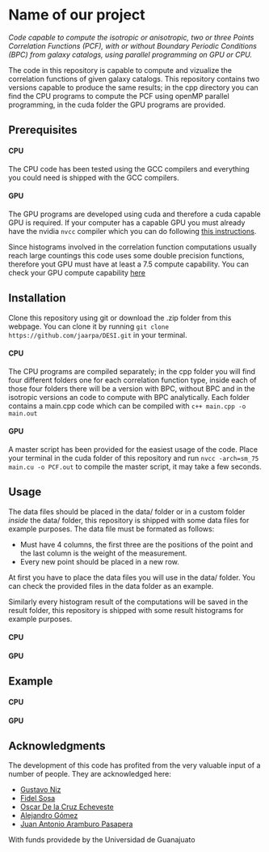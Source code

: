 # Name of our project

*Code capable to compute the isotropic or anisotropic, two or three Points Correlation Functions (PCF), with or without Boundary Periodic Conditions (BPC) from galaxy catalogs, using parallel programming on GPU or CPU.*

The code in this repository is capable to compute and vizualize the correlation functions of given galaxy catalogs. This repository contains two versions capable to produce the same results; in the cpp directory you can find the CPU programs to compute the PCF using openMP parallel programming, in the cuda folder the GPU programs are provided. 

## Prerequisites

#### CPU
The CPU code has been tested using the GCC compilers and everything you could need is shipped with the GCC compilers.

#### GPU
The GPU programs are developed using cuda and therefore a cuda capable GPU is required. If your computer has a capable GPU you must already have the nvidia `nvcc` compiler which you can do following [this instructions](https://docs.nvidia.com/cuda/cuda-installation-guide-linux/index.html).

Since histograms involved in the correlation function computations usually reach large countings this code uses some double precision functions, therefore yout GPU must have at least a 7.5 compute capability. You can check your GPU compute capability [here](https://developer.nvidia.com/cuda-gpus)

## Installation

Clone this repository using git or download the .zip folder from this webpage.
You can clone it by running `git clone https://github.com/jaarpa/DESI.git` in your terminal.

#### CPU

The CPU programs are compiled separately; in the cpp folder you will find four different folders one for each correlation function type, inside each of those four folders there will be a version with BPC, without BPC and in the isotropic versions an code to compute with BPC analytically. Each folder contains a main.cpp code which can be compiled with `c++ main.cpp -o main.out`

#### GPU

A master script has been provided for the easiest usage of the code. Place your terminal in the cuda folder of this repository and run `nvcc -arch=sm_75 main.cu -o PCF.out` to compile the master script, it may take a few seconds.

## Usage

The data files should be placed in the data/ folder or in a custom folder *inside* the data/ folder, this repository is shipped with some data files for example purposes. The data file must be formated as follows:

* Must have 4 columns, the first three are the positions of the point and the last column is the weight of the measurement.
* Every new point should be placed in a new row.

At first you have to place the data files you will use in the data/ folder. You can check the provided files in the data folder as an example.

Similarly every histogram result of the computations will be saved in the result folder, this repository is shipped with some result histograms for example purposes.

#### CPU

#### GPU



## Example

#### CPU

#### GPU

## Acknowledgments

The development of this code has profited from the very valuable input of a number of people. They are acknowledged here:

* [Gustavo Niz](https://github.com/gnizq64)
* [Fidel Sosa](https://github.com/fidelsosan)
* [Oscar De la Cruz Echeveste](https://github.com/Oscar2401)
* [Alejandro Gómez](https://github.com/AlejandroGoper)
* [Juan Antonio Aramburo Pasapera](https://github.com/jaarpa)

With funds providede by the Universidad de Guanajuato
